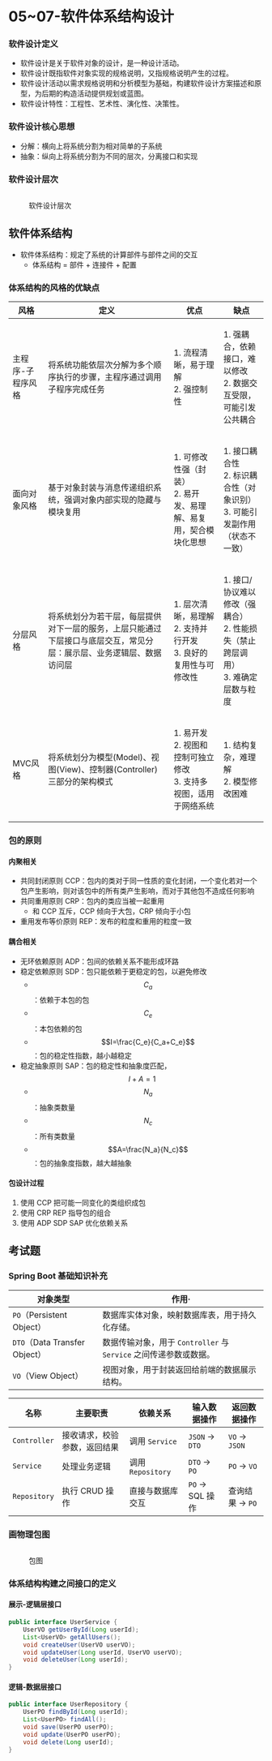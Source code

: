 # 05\~07-软件体系结构设计

### 软件设计定义

* 软件设计是关于软件对象的设计，是一种设计活动。
* 软件设计既指软件对象实现的规格说明，又指规格说明产生的过程。
* 软件设计活动以需求规格说明和分析模型为基础，构建软件设计方案描述和原型，为后期的构造活动提供规划或蓝图。
* 软件设计特性：工程性、艺术性、演化性、决策性。

### 软件设计核心思想

* 分解：横向上将系统分割为相对简单的子系统
* 抽象：纵向上将系统分割为不同的层次，分离接口和实现

### 软件设计层次

<figure><img src="../../.gitbook/assets/se2-05-software-design-level.png" alt=""><figcaption><p>软件设计层次</p></figcaption></figure>

## 软件体系结构

* 软件体系结构：规定了系统的计算部件与部件之间的交互
  * 体系结构 = 部件 + 连接件 + 配置

### 体系结构的⻛格的优缺点

| 风格        | 定义                                                         | 优点                                                 | 缺点                                                         |
| --------- | ---------------------------------------------------------- | -------------------------------------------------- | ---------------------------------------------------------- |
| 主程序-子程序风格 | 将系统功能依层次分解为多个顺序执行的步骤，主程序通过调用子程序完成任务                        | <p>1. 流程清晰，易于理解<br>2. 强控制性</p>                     | <p>1. 强耦合，依赖接口，难以修改<br>2. 数据交互受限，可能引发公共耦合</p>              |
| 面向对象风格    | 基于对象封装与消息传递组织系统，强调对象内部实现的隐藏与模块复用                           | <p>1. 可修改性强（封装）<br>2. 易开发、易理解、易复用，契合模块化思想</p>      | <p>1. 接口耦合性<br>2. 标识耦合性（对象识别）<br>3. 可能引发副作用（状态不一致）</p>     |
| 分层风格      | 将系统划分为若干层，每层提供对下一层的服务，上层只能通过下层接口与底层交互，常见分层：展示层、业务逻辑层、数据访问层 | <p>1. 层次清晰，易理解<br>2. 支持并行开发<br>3. 良好的复用性与可修改性</p>  | <p>1. 接口/协议难以修改（强耦合）<br>2. 性能损失（禁止跨层调用）<br>3. 难确定层数与粒度</p> |
| MVC风格     | 将系统划分为模型(Model)、视图(View)、控制器(Controller) 三部分的架构模式          | <p>1. 易开发<br>2. 视图和控制可独立修改<br>3. 支持多视图，适用于网络系统</p> | <p>1. 结构复杂，难理解<br>2. 模型修改困难</p>                            |

### 包的原则

#### 内聚相关

* 共同封闭原则 CCP：包内的类对于同一性质的变化封闭，一个变化若对一个包产生影响，则对该包中的所有类产生影响，而对于其他包不造成任何影响
* 共同重用原则 CRP：包内的类应当被一起重用
  * 和 CCP 互斥，CCP 倾向于大包，CRP 倾向于小包
* 重用发布等价原则 REP：发布的粒度和重用的粒度一致

#### 耦合相关

* 无环依赖原则 ADP：包间的依赖关系不能形成环路
* 稳定依赖原则 SDP：包只能依赖于更稳定的包，以避免修改
  * $$C_a$$：依赖于本包的包
  * $$C_e$$：本包依赖的包
  * $$I=\frac{C_e}{C_a+C_e}$$：包的稳定性指数，越小越稳定
* 稳定抽象原则 SAP：包的稳定性和抽象度匹配， $$I+A=1$$
  * $$N_a$$：抽象类数量
  * $$N_c$$：所有类数量
  * $$A=\frac{N_a}{N_c}$$：包的抽象度指数，越大越抽象

#### 包设计过程

1. 使用 CCP 把可能一同变化的类组织成包
2. 使用 CRP REP 指导包的组合
3. 使用 ADP SDP SAP 优化依赖关系

## 考试题

### Spring Boot 基础知识补充

| 对象类型                        | 作用·                                           |
| --------------------------- | --------------------------------------------- |
| `PO`（Persistent Object）     | 数据库实体对象，映射数据库表，用于持久化存储。                       |
| `DTO`（Data Transfer Object） | 数据传输对象，用于 `Controller` 与 `Service` 之间传递参数或数据。 |
| `VO`（View Object）           | 视图对象，用于封装返回给前端的数据展示结构。                        |

| 名称           | 主要职责           | 依赖关系            | 输入数据操作         | 返回数据操作        |
| ------------ | -------------- | --------------- | -------------- | ------------- |
| `Controller` | 接收请求，校验参数，返回结果 | 调用 `Service`    | `JSON` → `DTO` | `VO` → `JSON` |
| `Service`    | 处理业务逻辑         | 调用 `Repository` | `DTO` → `PO`   | `PO` → `VO`   |
| `Repository` | 执行 CRUD 操作     | 直接与数据库交互        | `PO` → SQL 操作  | 查询结果 → `PO`   |

### 画物理包图

<figure><img src="../../.gitbook/assets/se2-05-package-graph.png" alt=""><figcaption><p>包图</p></figcaption></figure>

### 体系结构构建之间接口的定义

#### 展示-逻辑层接口

```java
public interface UserService {
    UserVO getUserById(Long userId);
    List<UserVO> getAllUsers();
    void createUser(UserVO userVO);
    void updateUser(Long userId, UserVO userVO);
    void deleteUser(Long userId);
}
```

#### 逻辑-数据层接口

```java
public interface UserRepository {
    UserPO findById(Long userId);
    List<UserPO> findAll();
    void save(UserPO userPO);
    void update(UserPO userPO);
    void delete(Long userId);
}
```
